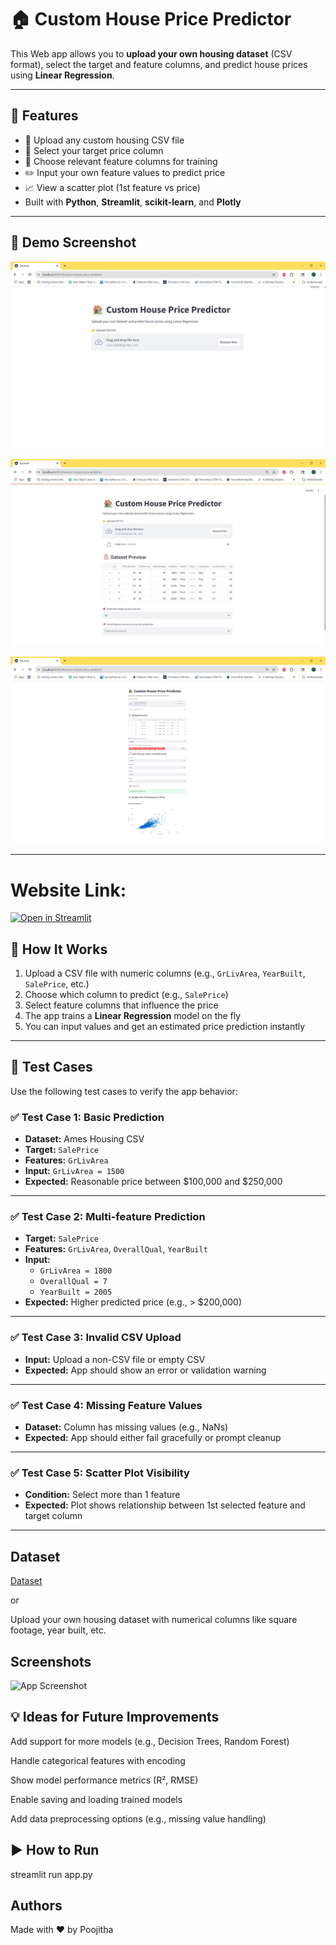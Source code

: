 # 🏠 Custom House Price Predictor

This Web app allows you to **upload your own housing dataset** (CSV format), select the target and feature columns, and predict house prices using **Linear Regression**.

---

## 🚀 Features

- 📂 Upload any custom housing CSV file
- 🎯 Select your target price column
- 📌 Choose relevant feature columns for training
- ✏️ Input your own feature values to predict price
- 📈 View a scatter plot (1st feature vs price)
- Built with **Python**, **Streamlit**, **scikit-learn**, and **Plotly**

---

## 📸 Demo Screenshot

![App Screenshot](https://github.com/PoojithaAlam/Custom-House-Price-Predictor/blob/75e1ac2d30d3f902564149a9e457b8dbcf263416/Custom%20House.png)


![App Screenshot](https://github.com/PoojithaAlam/Custom-House-Price-Predictor/blob/75e1ac2d30d3f902564149a9e457b8dbcf263416/Custom%20House1.png)


![App Screenshot](https://github.com/PoojithaAlam/Custom-House-Price-Predictor/blob/75e1ac2d30d3f902564149a9e457b8dbcf263416/Custom%20House2.png)

---
# Website Link:

<p align="left">
  <a href="https://custom-house-price-predictor-a.streamlit.app/" target="_blank">
    <img src="https://img.shields.io/badge/Open%20App-Streamlit-brightgreen?logo=streamlit" alt="Open in Streamlit">
  </a>
</p>


## 🧠 How It Works

1. Upload a CSV file with numeric columns (e.g., `GrLivArea`, `YearBuilt`, `SalePrice`, etc.)
2. Choose which column to predict (e.g., `SalePrice`)
3. Select feature columns that influence the price
4. The app trains a **Linear Regression** model on the fly
5. You can input values and get an estimated price prediction instantly

---

## 🧪 Test Cases

Use the following test cases to verify the app behavior:

### ✅ Test Case 1: Basic Prediction

- **Dataset:** Ames Housing CSV
- **Target:** `SalePrice`
- **Features:** `GrLivArea`
- **Input:** `GrLivArea = 1500`
- **Expected:** Reasonable price between $100,000 and $250,000

---

### ✅ Test Case 2: Multi-feature Prediction

- **Target:** `SalePrice`
- **Features:** `GrLivArea`, `OverallQual`, `YearBuilt`
- **Input:**  
  - `GrLivArea = 1800`  
  - `OverallQual = 7`  
  - `YearBuilt = 2005`
- **Expected:** Higher predicted price (e.g., > $200,000)

---

### ✅ Test Case 3: Invalid CSV Upload

- **Input:** Upload a non-CSV file or empty CSV
- **Expected:** App should show an error or validation warning

---

### ✅ Test Case 4: Missing Feature Values

- **Dataset:** Column has missing values (e.g., NaNs)
- **Expected:** App should either fail gracefully or prompt cleanup

---

### ✅ Test Case 5: Scatter Plot Visibility

- **Condition:** Select more than 1 feature
- **Expected:** Plot shows relationship between 1st selected feature and target column

---



## Dataset

[Dataset](https://github.com/PoojithaAlam/Custom-House-Price-Predictor/tree/75e1ac2d30d3f902564149a9e457b8dbcf263416/Dataset)

or 

Upload your own housing dataset with numerical columns like square footage, year built, etc.




## Screenshots

![App Screenshot](https://via.placeholder.com/468x300?text=App+Screenshot+Here)


## 💡 Ideas for Future Improvements
Add support for more models (e.g., Decision Trees, Random Forest)

Handle categorical features with encoding

Show model performance metrics (R², RMSE)

Enable saving and loading trained models

Add data preprocessing options (e.g., missing value handling)


## ▶️ How to Run

streamlit run app.py
## Authors

Made with ❤️ by Poojitha

